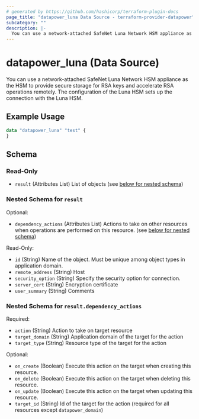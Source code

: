 ```yaml
---
# generated by https://github.com/hashicorp/terraform-plugin-docs
page_title: "datapower_luna Data Source - terraform-provider-datapower"
subcategory: ""
description: |-
  You can use a network-attached SafeNet Luna Network HSM appliance as the HSM to provide secure storage for RSA keys and accelerate RSA operations remotely. The configuration of the Luna HSM sets up the connection with the Luna HSM.
---
```


# datapower_luna (Data Source)

You can use a network-attached SafeNet Luna Network HSM appliance as the HSM to provide secure storage for RSA keys and accelerate RSA operations remotely. The configuration of the Luna HSM sets up the connection with the Luna HSM.

## Example Usage

```terraform
data "datapower_luna" "test" {
}
```

<!-- schema generated by tfplugindocs -->
## Schema

### Read-Only

- `result` (Attributes List) List of objects (see [below for nested schema](#nestedatt--result))

<a id="nestedatt--result"></a>
### Nested Schema for `result`

Optional:

- `dependency_actions` (Attributes List) Actions to take on other resources when operations are performed on this resource. (see [below for nested schema](#nestedatt--result--dependency_actions))

Read-Only:

- `id` (String) Name of the object. Must be unique among object types in application domain.
- `remote_address` (String) Host
- `security_option` (String) Specify the security option for connection.
- `server_cert` (String) Encryption certificate
- `user_summary` (String) Comments

<a id="nestedatt--result--dependency_actions"></a>
### Nested Schema for `result.dependency_actions`

Required:

- `action` (String) Action to take on target resource
- `target_domain` (String) Application domain of the target for the action
- `target_type` (String) Resource type of the target for the action

Optional:

- `on_create` (Boolean) Execute this action on the target when creating this resource.
- `on_delete` (Boolean) Execute this action on the target when deleting this resource.
- `on_update` (Boolean) Execute this action on the target when updating this resource.
- `target_id` (String) Id of the target for the action (required for all resources except `datapower_domain`)
